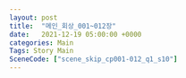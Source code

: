 ```yaml
---
layout: post
title:  "메인_회상_001~012장"
date:   2021-12-19 05:00:00 +0000
categories: Main
Tags: Story Main
SceneCode: ["scene_skip_cp001-012_q1_s10"]
---
```


